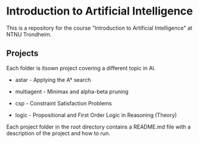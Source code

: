 # Introduction to Artificial Intelligence

This is a repository for the course "Introduction to Artificial Intelligence" at NTNU Trondheim.

## Projects

Each folder is itsown project covering a different topic in AI.

- astar - Applying the A* search

- multiagent - Minimax and alpha-beta pruning

- csp - Constraint Satisfaction Problems

- logic -  Propositional and First Order Logic in Reasoning (Theory)

Each project folder in the root directory contains a README.md file with a description of the project and how to run.
